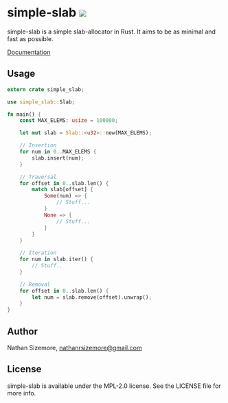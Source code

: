 # simple-slab [<img src="https://travis-ci.org/nathansizemore/simple-slab.png?branch=master">][q]

simple-slab is a simple slab-allocator in Rust. It aims to be as minimal and fast as possible.

[Documentation][w]

## Usage

~~~rust
extern crate simple_slab;

use simple_slab::Slab;

fn main() {
    const MAX_ELEMS: usize = 100000;

    let mut slab = Slab::<u32>::new(MAX_ELEMS);

    // Insertion
    for num in 0..MAX_ELEMS {
        slab.insert(num);
    }

    // Traversal
    for offset in 0..slab.len() {
        match slab[offset] {
            Some(num) => {
                // Stuff...
            }
            None => {
                // Stuff...
            }
        }
    }

    // Iteration
    for num in slab.iter() {
        // Stuff..
    }

    // Removal
    for offset in 0..slab.len() {
        let num = slab.remove(offset).unwrap();
    }
}
~~~

## Author

Nathan Sizemore, nathanrsizemore@gmail.com

## License

simple-slab is available under the MPL-2.0 license. See the LICENSE file for more info.


[q]: https://travis-ci.org/nathansizemore/simple-slab
[w]: https://nathansizemore.github.io/simple-slab/simple_slab/index.html
